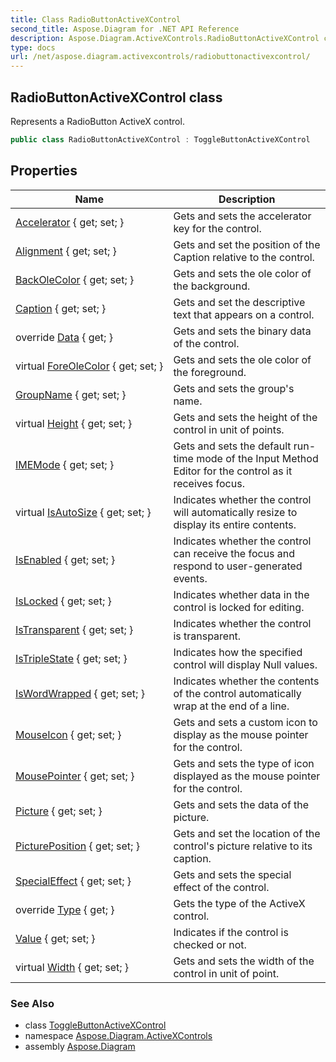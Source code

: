 ```yaml
---
title: Class RadioButtonActiveXControl
second_title: Aspose.Diagram for .NET API Reference
description: Aspose.Diagram.ActiveXControls.RadioButtonActiveXControl class. Represents a RadioButton ActiveX control
type: docs
url: /net/aspose.diagram.activexcontrols/radiobuttonactivexcontrol/
---
```

## RadioButtonActiveXControl class

Represents a RadioButton ActiveX control.

```csharp
public class RadioButtonActiveXControl : ToggleButtonActiveXControl
```

## Properties

| Name | Description |
| --- | --- |
| [Accelerator](../../aspose.diagram.activexcontrols/togglebuttonactivexcontrol/accelerator/) { get; set; } | Gets and sets the accelerator key for the control. |
| [Alignment](../../aspose.diagram.activexcontrols/radiobuttonactivexcontrol/alignment/) { get; set; } | Gets and set the position of the Caption relative to the control. |
| [BackOleColor](../../aspose.diagram.activexcontrols/activexcontrolbase/backolecolor/) { get; set; } | Gets and sets the ole color of the background. |
| [Caption](../../aspose.diagram.activexcontrols/togglebuttonactivexcontrol/caption/) { get; set; } | Gets and set the descriptive text that appears on a control. |
| override [Data](../../aspose.diagram.activexcontrols/activexcontrol/data/) { get; } | Gets and sets the binary data of the control. |
| virtual [ForeOleColor](../../aspose.diagram.activexcontrols/activexcontrolbase/foreolecolor/) { get; set; } | Gets and sets the ole color of the foreground. |
| [GroupName](../../aspose.diagram.activexcontrols/radiobuttonactivexcontrol/groupname/) { get; set; } | Gets and sets the group's name. |
| virtual [Height](../../aspose.diagram.activexcontrols/activexcontrolbase/height/) { get; set; } | Gets and sets the height of the control in unit of points. |
| [IMEMode](../../aspose.diagram.activexcontrols/activexcontrol/imemode/) { get; set; } | Gets and sets the default run-time mode of the Input Method Editor for the control as it receives focus. |
| virtual [IsAutoSize](../../aspose.diagram.activexcontrols/activexcontrol/isautosize/) { get; set; } | Indicates whether the control will automatically resize to display its entire contents. |
| [IsEnabled](../../aspose.diagram.activexcontrols/activexcontrol/isenabled/) { get; set; } | Indicates whether the control can receive the focus and respond to user-generated events. |
| [IsLocked](../../aspose.diagram.activexcontrols/activexcontrol/islocked/) { get; set; } | Indicates whether data in the control is locked for editing. |
| [IsTransparent](../../aspose.diagram.activexcontrols/activexcontrol/istransparent/) { get; set; } | Indicates whether the control is transparent. |
| [IsTripleState](../../aspose.diagram.activexcontrols/togglebuttonactivexcontrol/istriplestate/) { get; set; } | Indicates how the specified control will display Null values. |
| [IsWordWrapped](../../aspose.diagram.activexcontrols/radiobuttonactivexcontrol/iswordwrapped/) { get; set; } | Indicates whether the contents of the control automatically wrap at the end of a line. |
| [MouseIcon](../../aspose.diagram.activexcontrols/activexcontrolbase/mouseicon/) { get; set; } | Gets and sets a custom icon to display as the mouse pointer for the control. |
| [MousePointer](../../aspose.diagram.activexcontrols/activexcontrolbase/mousepointer/) { get; set; } | Gets and sets the type of icon displayed as the mouse pointer for the control. |
| [Picture](../../aspose.diagram.activexcontrols/togglebuttonactivexcontrol/picture/) { get; set; } | Gets and sets the data of the picture. |
| [PicturePosition](../../aspose.diagram.activexcontrols/togglebuttonactivexcontrol/pictureposition/) { get; set; } | Gets and set the location of the control's picture relative to its caption. |
| [SpecialEffect](../../aspose.diagram.activexcontrols/togglebuttonactivexcontrol/specialeffect/) { get; set; } | Gets and sets the special effect of the control. |
| override [Type](../../aspose.diagram.activexcontrols/radiobuttonactivexcontrol/type/) { get; } | Gets the type of the ActiveX control. |
| [Value](../../aspose.diagram.activexcontrols/togglebuttonactivexcontrol/value/) { get; set; } | Indicates if the control is checked or not. |
| virtual [Width](../../aspose.diagram.activexcontrols/activexcontrolbase/width/) { get; set; } | Gets and sets the width of the control in unit of point. |

### See Also

* class [ToggleButtonActiveXControl](../togglebuttonactivexcontrol/)
* namespace [Aspose.Diagram.ActiveXControls](../../aspose.diagram.activexcontrols/)
* assembly [Aspose.Diagram](../../)


